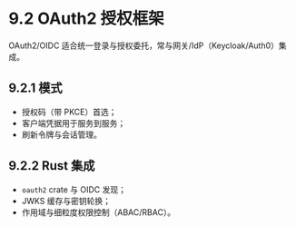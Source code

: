 # 9.2 OAuth2 授权框架

OAuth2/OIDC 适合统一登录与授权委托，常与网关/IdP（Keycloak/Auth0）集成。

## 9.2.1 模式

- 授权码（带 PKCE）首选；
- 客户端凭据用于服务到服务；
- 刷新令牌与会话管理。

## 9.2.2 Rust 集成

- `oauth2` crate 与 OIDC 发现；
- JWKS 缓存与密钥轮换；
- 作用域与细粒度权限控制（ABAC/RBAC）。

